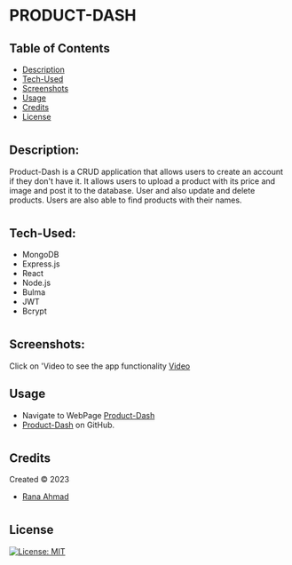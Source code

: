 # PRODUCT-DASH

  ## Table of Contents
  - [Description](#description)  
  - [Tech-Used](#tech-used)
  - [Screenshots](#screenshots)
  - [Usage](#usage)
  - [Credits](#credits)
  - [License](#License)

#

## Description:
Product-Dash is a CRUD application that allows users to create an account if they don't have it. It allows users to upload a product with its price and image and post it to the database. User and also update and delete products. Users are also able to find products with their names.

#

## Tech-Used:
 - MongoDB
 - Express.js
 - React
 - Node.js
 - Bulma
 - JWT
 - Bcrypt

#

## Screenshots:
Click on 'Video to see the app functionality
 [Video](./frontend/src/images/Product-Dash.gif)
## Usage

* Navigate to WebPage [Product-Dash](https://productdash.netlify.app/)
* [Product-Dash](https://github.com/rak100/product-dash) on GitHub.

#

## Credits

Created © 2023 
* [Rana Ahmad](https://github.com/rak100) 

#

## License

[![License: MIT](https://img.shields.io/badge/License-MIT-yellow.svg)](https://opensource.org/licenses/MIT)